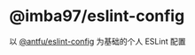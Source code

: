 # @imba97/eslint-config

以 [@antfu/eslint-config](https://www.npmjs.com/package/@antfu/eslint-config) 为基础的个人 ESLint 配置
